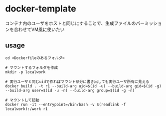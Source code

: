 # docker-template

コンテナ内のユーザをホストと同じにすることで、生成ファイルのパーミッションを合わせてVM風に使いたい

## usage

```
cd <Dockerfileのあるフォルダ>

# マウントするフォルダを作成
mkdir -p localwork

# 実行ユーザと同じuidで作ればマウント部分に書き出しても実行ユーザ所有に見える
docker build . -t r1 --build-arg uid=$(id -u) --build-arg gid=$(id -g) --build-arg user=$(id -u -n) --build-arg group=$(id -g -n)

# マウントして起動
docker run -it --entrypoint=/bin/bash -v $(readlink -f localwork):/work r1
```
